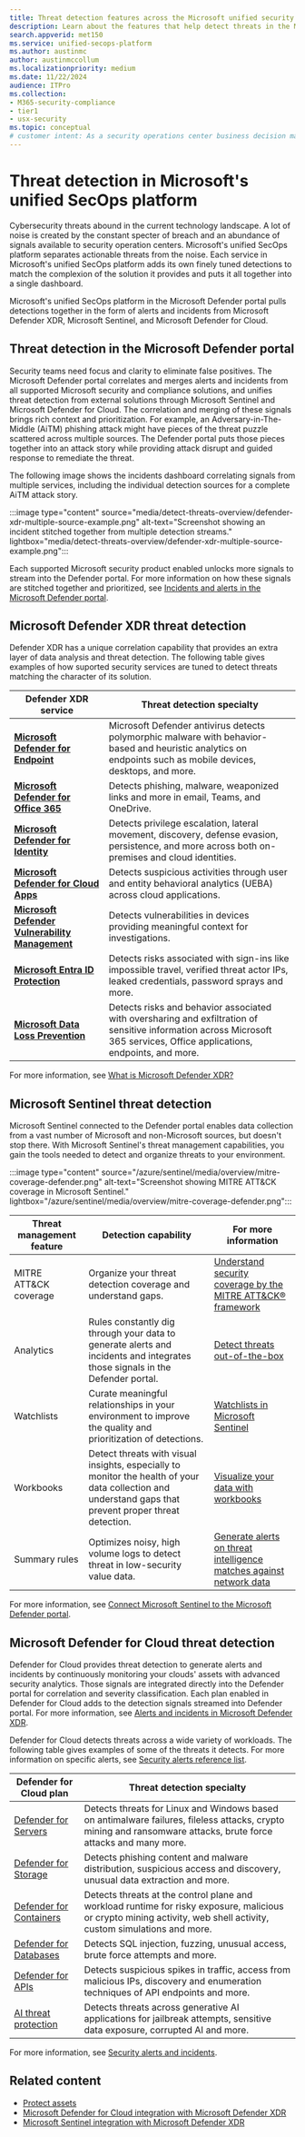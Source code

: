 ```yaml
---
title: Threat detection features across the Microsoft unified security platform
description: Learn about the features that help detect threats in the Microsoft unified security platform
search.appverid: met150
ms.service: unified-secops-platform
ms.author: austinmc
author: austinmccollum
ms.localizationpriority: medium
ms.date: 11/22/2024
audience: ITPro
ms.collection:
- M365-security-compliance
- tier1
- usx-security
ms.topic: conceptual
# customer intent: As a security operations center business decision maker, I want to learn about the tools available to detect threats in Microsoft's unified security platform to help me determine whether it meets my organization's requirements.
---
```


# Threat detection in Microsoft's unified SecOps platform

Cybersecurity threats abound in the current technology landscape. A lot of noise is created by the constant specter of breach and an abundance of signals available to security operation centers. Microsoft's unified SecOps platform separates actionable threats from the noise. Each service in Microsoft's unified SecOps platform adds its own finely tuned detections to match the complexion of the solution it provides and puts it all together into a single dashboard.

Microsoft's unified SecOps platform in the Microsoft Defender portal pulls detections together in the form of alerts and incidents from Microsoft Defender XDR, Microsoft Sentinel, and Microsoft Defender for Cloud.

## Threat detection in the Microsoft Defender portal

Security teams need focus and clarity to eliminate false positives. The Microsoft Defender portal correlates and merges alerts and incidents from all supported Microsoft security and compliance solutions, and unifies threat detection from external solutions through Microsoft Sentinel and Microsoft Defender for Cloud. The correlation and merging of these signals brings rich context and prioritization. For example, an Adversary-in-The-Middle (AiTM) phishing attack might have pieces of the threat puzzle scattered across multiple sources. The Defender portal puts those pieces together into an attack story while providing attack disrupt and guided response to remediate the threat.

The following image shows the incidents dashboard correlating signals from multiple services, including the individual detection sources for a complete AiTM attack story.

:::image type="content" source="media/detect-threats-overview/defender-xdr-multiple-source-example.png" alt-text="Screenshot showing an incident stitched together from multiple detection streams." lightbox="media/detect-threats-overview/defender-xdr-multiple-source-example.png":::

Each supported Microsoft security product enabled unlocks more signals to stream into the Defender portal. For more information on how these signals are stitched together and prioritized, see [Incidents and alerts in the Microsoft Defender portal](/defender-xdr/incidents-overview).

## Microsoft Defender XDR threat detection

Defender XDR has a unique correlation capability that provides an extra layer of data analysis and threat detection. The following table gives examples of how suported security services are tuned to detect threats matching the character of its solution.

| Defender XDR service | Threat detection specialty |
|---|---|
| [**Microsoft Defender for Endpoint**](/defender-endpoint/microsoft-defender-endpoint) | Microsoft Defender antivirus detects polymorphic malware with behavior-based and heuristic analytics on endpoints such as mobile devices, desktops, and more.|
| [**Microsoft Defender for Office 365**](/defender-office-365/mdo-about#defender-for-office-365-plan-1-vs-plan-2-cheat-sheet) | Detects phishing, malware, weaponized links and more in email, Teams, and OneDrive.|
| [**Microsoft Defender for Identity**](/defender-for-identity/what-is) | Detects privilege escalation, lateral movement, discovery, defense evasion, persistence, and more across both on-premises and cloud identities.|
| [**Microsoft Defender for Cloud Apps**](/defender-cloud-apps/what-is-defender-for-cloud-apps) | Detects suspicious activities through user and entity behavioral analytics (UEBA) across cloud applications.|
| [**Microsoft Defender Vulnerability Management**](/defender-vulnerability-management/defender-vulnerability-management) | Detects vulnerabilities in devices providing meaningful context for investigations.|
| [**Microsoft Entra ID Protection**](/azure/active-directory/identity-protection/overview-identity-protection) | Detects risks associated with sign-ins like impossible travel, verified threat actor IPs, leaked credentials, password sprays and more.|
| [**Microsoft Data Loss Prevention**](/microsoft-365/compliance/dlp-learn-about-dlp) | Detects risks and behavior associated with oversharing and exfiltration of sensitive information across Microsoft 365 services, Office applications, endpoints, and more.|

For more information, see [What is Microsoft Defender XDR?](/defender-xdr/microsoft-365-defender)

## Microsoft Sentinel threat detection

Microsoft Sentinel connected to the Defender portal enables data collection from a vast number of Microsoft and non-Microsoft sources, but doesn't stop there. With Microsoft Sentinel's threat management capabilities, you gain the tools needed to detect and organize threats to your environment.

:::image type="content" source="/azure/sentinel/media/overview/mitre-coverage-defender.png" alt-text="Screenshot showing MITRE ATT&CK coverage in Microsoft Sentinel." lightbox="/azure/sentinel/media/overview/mitre-coverage-defender.png":::

| Threat management feature | Detection capability | For more information |
|---|---|---|
| MITRE ATT&CK coverage | Organize your threat detection coverage and understand gaps. | [Understand security coverage by the MITRE ATT&CK® framework](/azure/sentinel/mitre-coverage) |
| Analytics | Rules constantly dig through your data to generate alerts and incidents and integrates those signals in the Defender portal. | [Detect threats out-of-the-box](/azure/sentinel/threat-detection) |
| Watchlists | Curate meaningful relationships in your environment to improve the quality and prioritization of detections. | [Watchlists in Microsoft Sentinel](/azure/sentinel/watchlists) |
| Workbooks | Detect threats with visual insights, especially to monitor the health of your data collection and understand gaps that prevent proper threat detection. | [Visualize your data with workbooks](/azure/sentinel/monitor-your-data?tabs=defender-portal) |
| Summary rules | Optimizes noisy, high volume logs to detect threat in low-security value data. | [Generate alerts on threat intelligence matches against network data](/azure/sentinel/summary-rules#generate-alerts-on-threat-intelligence-matches-against-network-data) |

For more information, see [Connect Microsoft Sentinel to the Microsoft Defender portal](/defender-xdr/microsoft-sentinel-onboard).

## Microsoft Defender for Cloud threat detection

Defender for Cloud provides threat detection to generate alerts and incidents by continuously monitoring your clouds' assets with advanced security analytics. Those signals are integrated directly into the Defender portal for correlation and severity classification. Each plan enabled in Defender for Cloud adds to the detection signals streamed into Defender portal. For more information, see [Alerts and incidents in Microsoft Defender XDR](/azure/defender-for-cloud/concept-integration-365).

Defender for Cloud detects threats across a wide variety of workloads. The following table gives examples of some of the threats it detects. For more information on specific alerts, see [Security alerts reference list](/azure/defender-for-cloud/alerts-reference).

| Defender for Cloud plan | Threat detection specialty |
|---|---|
| [Defender for Servers](/azure/defender-for-cloud/tutorial-enable-servers-plan) | Detects threats for Linux and Windows based on antimalware failures, fileless attacks, crypto mining and ransomware attacks, brute force attacks and many more. |
| [Defender for Storage](/azure/defender-for-cloud/tutorial-enable-storage-plan) | Detects phishing content and malware distribution, suspicious access and discovery, unusual data extraction and more. |
| [Defender for Containers](/azure/defender-for-cloud/tutorial-enable-containers-azure) | Detects threats at the control plane and workload runtime for risky exposure, malicious or crypto mining activity, web shell activity, custom simulations and more. |
| [Defender for Databases](/azure/defender-for-cloud/tutorial-enable-databases-plan) | Detects SQL injection, fuzzing, unusual access, brute force attempts and more.  |
| [Defender for APIs](/azure/defender-for-cloud/defender-for-apis-introduction) | Detects suspicious spikes in traffic, access from malicious IPs, discovery and enumeration techniques of API endpoints and more. |
| [AI threat protection](/azure/defender-for-cloud/ai-threat-protection) | Detects threats across generative AI applications for jailbreak attempts, sensitive data exposure, corrupted AI and more. |

For more information, see [Security alerts and incidents](/azure/defender-for-cloud/alerts-overview).

## Related content

- [Protect assets](overview-unified-security.md#protect-assets)
- [Microsoft Defender for Cloud integration with Microsoft Defender XDR](/azure/defender-for-cloud/concept-integration-365)
- [Microsoft Sentinel integration with Microsoft Defender XDR](/azure/sentinel/microsoft-365-defender-sentinel-integration)
